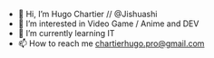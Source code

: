 - 👋 Hi, I’m Hugo Chartier // @Jishuashi
- 👀 I’m interested in Video Game / Anime and DEV 
- 🌱 I’m currently learning IT
- 📫 How to reach me chartierhugo.pro@gmail.com

<!---
Jishuashi/Jishuashi is a ✨ special ✨ repository because its `README.md` (this file) appears on your GitHub profile.
You can click the Preview link to take a look at your changes.
--->
